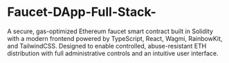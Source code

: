 # Faucet-DApp-Full-Stack-
A secure, gas-optimized Ethereum faucet smart contract built in Solidity with a modern frontend powered by TypeScript, React, Wagmi, RainbowKit, and TailwindCSS. Designed to enable controlled, abuse-resistant ETH distribution with full administrative controls and an intuitive user interface.
